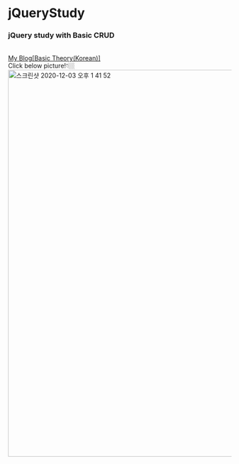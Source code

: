 # jQueryStudy
### jQuery study with Basic CRUD
<br/>
<a href = "https://velog.io/@cloudlee711/jquery%EB%A5%BC-%EB%B0%B0%EC%9B%8C%EB%B3%B4%EC%9E%90">My Blog[Basic Theory(Korean)]</a>
<br />
Click below picture!👇🏼
<a href = "https://sanghunlee-711.github.io/jqueryStudy/" target="_blank"><img width="871" alt="스크린샷 2020-12-03 오후 1 41 52" src="https://user-images.githubusercontent.com/57477415/100965560-4bd72e00-356e-11eb-806d-8435ec962f6f.png"></a>
